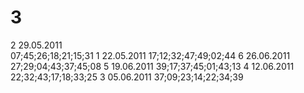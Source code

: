 3
=
2   29.05.2011	
07;45;26;18;21;15;31
1	 22.05.2011	
17;12;32;47;49;02;44
6   26.06.2011	
27;29;04;43;37;45;08
5	 19.06.2011	
39;17;37;45;01;43;13
4	 12.06.2011	
22;32;43;17;18;33;25
3	 05.06.2011	
37;09;23;14;22;34;39
